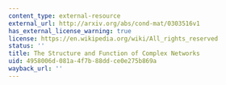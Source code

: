```yaml
---
content_type: external-resource
external_url: http://arxiv.org/abs/cond-mat/0303516v1
has_external_license_warning: true
license: https://en.wikipedia.org/wiki/All_rights_reserved
status: ''
title: The Structure and Function of Complex Networks
uid: 4958006d-081a-4f7b-88dd-ce0e275b869a
wayback_url: ''
---
```

